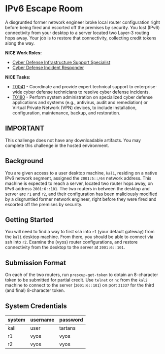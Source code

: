   # IPv6 Escape Room

  A disgruntled former network engineer broke local router configuration
  right before being fired and escorted off the premises by security. You
  lost (IPv6) connectivity from your desktop to a server located two
  Layer-3 routing hops away. Your job is to restore that connectivity,
  collecting credit tokens along the way.

  **NICE Work Roles:**

  - [Cyber Defense Infrastructure Support Specialist](https://niccs.cisa.gov/workforce-development/nice-framework/workroles?name=Cyber+Defense+Infrastructure+Support+Specialist&id=All)
  - [Cyber Defense Incident Responder](https://niccs.cisa.gov/workforce-development/nice-framework/workroles?name=Cyber+Defense+Incident+Responder&id=All)

  **NICE Tasks:**

  - [T0041](https://niccs.cisa.gov/workforce-development/nice-framework/tasks?id=T0041&description=All) - Coordinate and provide expert technical support to enterprise-wide cyber defense technicians to resolve cyber defense incidents.
  - [T0180](https://niccs.cisa.gov/workforce-development/nice-framework/tasks?id=T0180&description=All) - Perform system administration on specialized cyber defense applications and systems (e.g., antivirus, audit and remediation) or Virtual Private Network (VPN) devices, to include installation, configuration, maintenance, backup, and restoration.

  ## IMPORTANT

  This challenge does not have any downloadable artifacts. You may complete this challenge in the hosted environment.

  ## Background

  You are given access to a user desktop machine, `kali`, residing on a
  native IPv6 network segment, assigned the `2001:5::/64` network address.
  This machine is expected to reach a server, located two router hops away,
  on IPv6 address `2001:6::101`. The two routers in between the desktop and
  server are `r1` and `r2`, and their configuration has been maliciously
  modified by a disgruntled former network engineer, right before they were
  fired and escorted off the premises by security.

  ## Getting Started

  You will need to find a way to first ssh into `r1` (your default gateway)
  from the `kali` desktop machine. From there, you should be able to connect
  via ssh into `r2`. Examine the (vyos) router configurations, and restore
  connectivity from the desktop to the server at `2001:6::101`.

  ## Submission Format

  On each of the two routers, run `prescup-get-token` to obtain an 8-character
  token to be submitted for partial credit. Use `telnet` or `nc` from the `kali`
  machine to connect to the server (`2001:6::101`) on port `31337` for the
  third (and final) 8-character token.

  ## System Credentials

  | system  | username | password |
  | ------- | -------- | -------- |
  | kali    | user     | tartans  |
  | r1      | vyos     | vyos     |
  | r2      | vyos     | vyos     |